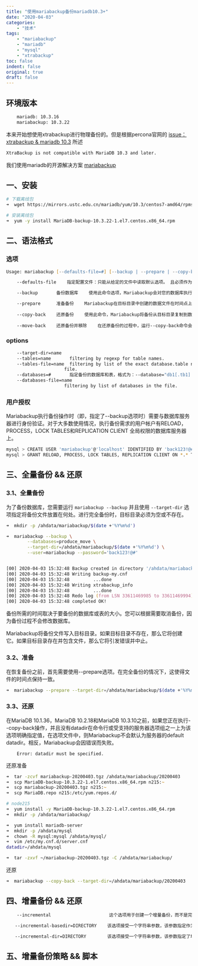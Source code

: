 ```yaml
---
title: "使用mariabackup备份mariadb10.3+"
date: "2020-04-03"
categories:
    - "技术"
tags:
    - "mariabackup"
    - "mariadb"
    - "mysql"
    - "xtrabackup"
toc: false
indent: false
original: true
draft: false
---
```


## 环境版本

``` zsh
    mariadb: 10.3.16
    mariabackup: 10.3.22
```

本来开始想使用xtrabackup进行物理备份的。但是根据percona官网的 [issue：xtrabackup & mariadb 10.3](https://jira.percona.com/browse/PXB-1550) 所述  

``` zsh
XtraBackup is not compatible with MariaDB 10.3 and later.
```

我们使用mariadb的开源解决方案 [mariabackup](https://mariadb.com/kb/en/mariabackup/
)

## 一、安装

``` zsh
# 下载离线包
➜  wget https://mirrors.ustc.edu.cn/mariadb/yum/10.3/centos7-amd64/rpms/MariaDB-backup-10.3.22-1.el7.centos.x86_64.rpm

# 安装离线包
➜  yum -y install MariaDB-backup-10.3.22-1.el7.centos.x86_64.rpm
```

## 二、语法格式

### 选项

``` zsh
Usage: mariabackup [--defaults-file=#] [--backup | --prepare | --copy-back | --move-back] [OPTIONS]

    --defaults-file    指定配置文件：只能从给定的文件中读取默认选项。 且必须作为命令行上的第一个选项；必须是一个真实的文件，它不能是一个符号链接。

    --backup       备份数据库    使用此命令选项，Mariabackup会对您的数据库执行备份操作。备份将写入目标目录，由--target-dir选项设置。

    --prepare      准备备份    Mariabackup在目标目录中创建的数据文件在时间点上不一致，因为在备份操作期间数据文件是在不同的时间复制的。如果您尝试从这些文件中还原，InnoDB会发现不一致之处并崩溃以保护您免受损坏。在恢复备份之前，首先需要使用--prepare选项。在完全备份的情况下，这使得文件的时间点保持一致。如果是增量备份，这会将增量应用于基本备份。准备好备份后，就可以使用--copy-back还原备份。
    
    --copy-back    还原备份    使用此命令，Mariabackup将备份从目标目录复制到数据目录，如--datadir选项所定义。您必须在运行此命令之前停止MariaDB服务器。数据目录必须为空。如果要使用备份覆盖数据目录，请使用该--force-non-empty-directories选项。
    
    --move-back    还原备份并移除    在还原备份的过程中，运行--copy-back命令会将备份文件复制到数据目录，并且备份会被保留。如果您不想保存备份以供日后使用，请使用该--move-back命令。
```

### options

``` zsh
    --target-dir=name
    --tables=name       filtering by regexp for table names.
    --tables-file=name  filtering by list of the exact database.table name in the
                      file.
    --databases=#       指定备份的数据库和表，格式为：--database="db1[.tb1] db2[.tb2]" 多个库之间以空格隔开，如果此选项不被指定，将会备份所有的数据库。
    --databases-file=name 
                      filtering by list of databases in the file.
```

### 用户授权

Mariabackup执行备份操作时（即，指定了--backup选项时）需要与数据库服务器进行身份验证。对于大多数使用情况，执行备份需求的用户帐户有RELOAD，PROCESS，LOCK TABLES和REPLICATION CLIENT 全局权限的数据库服务器上。

``` zsh
mysql > CREATE USER 'mariabackup'@'localhost' IDENTIFIED BY 'back123!@#';
mysql > GRANT RELOAD, PROCESS, LOCK TABLES, REPLICATION CLIENT ON *.* TO 'mariabackup'@'localhost';
```

## 三、全量备份 && 还原

### 3.1、全量备份

为了备份数据库，您需要运行 `mariabackup --backup` 并且使用 `--target-dir` 选项指定将备份文件放置在何处。进行完全备份时，目标目录必须为空或不存在。

``` zsh
➜  mkdir -p /ahdata/mariabackup/$(date +'%Y%m%d')

➜  mariabackup --backup \
        --databases=produce_move \
        --target-dir=/ahdata/mariabackup/$(date +'%Y%m%d') \
        --user=mariabackup --password='back123!@#'


[00] 2020-04-03 15:32:48 Backup created in directory '/ahdata/mariabackup/20200403/'
[00] 2020-04-03 15:32:48 Writing backup-my.cnf
[00] 2020-04-03 15:32:48         ...done
[00] 2020-04-03 15:32:48 Writing xtrabackup_info
[00] 2020-04-03 15:32:48         ...done
[00] 2020-04-03 15:32:48 Redo log (from LSN 33611469985 to 33611469994) was copied.
[00] 2020-04-03 15:32:48 completed OK!
```

备份所需的时间取决于要备份的数据库或表的大小。您可以根据需要取消备份，因为备份过程不会修改数据库。

Mariabackup将备份文件写入目标目录。如果目标目录不存在，那么它将创建它。如果目标目录存在并包含文件，那么它将引发错误并中止。

### 3.2、准备

在恢复备份之前，首先需要使用--prepare选项。在完全备份的情况下，这使得文件的时间点保持一致。

``` zsh
➜  mariabackup --prepare --target-dir=/ahdata/mariabackup/$(date +'%Y%m%d') 
```

### 3.3、还原

在MariaDB 10.1.36，MariaDB 10.2.18和MariaDB 10.3.10之前，如果您正在执行--copy-back操作，并且没有datadir在命令行或受支持的服务器选项组之一上为该选项明确指定值，在选项文件中，则Mariabackup不会默认为服务器的default datadir。相反，Mariabackup会因错误而失败。

``` log
    Error: datadir must be specified.
```

还原准备

``` zsh
➜  tar -zcvf mariabackup-20200403.tgz /ahdata/mariabackup/20200403
➜  scp MariaDB-backup-10.3.22-1.el7.centos.x86_64.rpm n215:~
➜  scp mariabackup-20200403.tgz n215:~
➜  scp MariaDB.repo n215:/etc/yum.repos.d/

# node215
➜  yum install -y MariaDB-backup-10.3.22-1.el7.centos.x86_64.rpm
➜  mkdir -p /ahdata/mariabackup/

➜  yum install mariadb-server
➜  mkdir -p /ahdata/mysql
➜  chown -R mysql:mysql /ahdata/mysql/
➜  vim /etc/my.cnf.d/server.cnf
datadir=/ahdata/mysql

➜  tar -zxvf ~/mariabackup-20200403.tgz -C /ahdata/mariabackup/

```

还原

``` zsh
➜  mariabackup --copy-back --target-dir=/ahdata/mariabackup/20200403
```

## 四、增量备份 && 还原

``` zsh
    --incremental                      这个选项用于创建一个增量备份，而不是完全备份。它传递到mariabackup子进程。当指定这个选项，可以设置 --incremental-lsn 或 --incremental-basedir。如果这2个选项都没有被指定，--incremental-basedir 传递给 mariabackup 默认值，默认值为：基础备份目录的第一个时间戳备份目录。

　　--incremental-basedir=DIRECTORY    该选项接受一个字符串参数，该参数指定作为增量备份的基本数据集的完整备份目录。它与 --incremental 一起使用。

　　--incremental-dir=DIRECTORY        该选项接受一个字符串参数，该参数指定了增量备份将与完整备份相结合的目录，以便进行新的完整备份。它与 --incremental 选项一起使用。
```

## 五、增量备份策略 && 脚本
